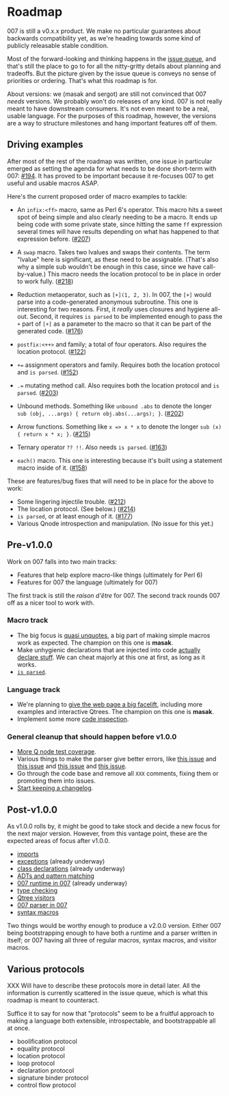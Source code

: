 # Roadmap

007 is still a v0.x.x product. We make no particular guarantees about backwards
compatibility yet, as we're heading towards some kind of publicly releasable
stable condition.

Most of the forward-looking and thinking happens in the [issue
queue](https://github.com/masak/007/issues), and that's still the place to go
to for all the nitty-gritty details about planning and tradeoffs. But the
picture given by the issue queue is conveys no sense of priorities or ordering.
That's what this roadmap is for.

About versions: we (masak and sergot) are still not convinced that 007 *needs*
versions. We probably won't do releases of any kind. 007 is not really meant to
have downstream consumers. It's not even meant to be a real, usable language.
For the purposes of this roadmap, however, the versions are a way to structure
milestones and hang important features off of them.

## Driving examples

After most of the rest of the roadmap was written, one issue in particular
emerged as setting the agenda for what needs to be done short-term with 007:
[#194](https://github.com/masak/007/issues/194). It has proved to be important because it re-focuses 007 to get useful
and usable macros ASAP.

Here's the current proposed order of macro examples to tackle:

* An `infix:<ff>` macro, same as Perl 6's operator. This macro hits a sweet
  spot of being simple and also clearly needing to be a macro. It ends up
  being code with some private state, since hitting the same `ff` expression
  several times will have results depending on what has happened to that
  expression before. ([#207](https://github.com/masak/007/issues/207))

* A `swap` macro. Takes two lvalues and swaps their contents. The term
  "lvalue" here is significant, as these need to be assignable. (That's also
  why a simple sub wouldn't be enough in this case, since we have
  call-by-value.) This macro needs the location protocol to be in place in
  order to work fully. ([#218](https://github.com/masak/007/issues/218))

* Reduction metaoperator, such as `[+](1, 2, 3)`. In 007, the `[+]` would
  parse into a code-generated anonymous subroutine. This one is interesting
  for two reasons. First, it *really* uses closures and hygiene all-out.
  Second, it requires `is parsed` to be implemented enough to pass the `+`
  part of `[+]` as a parameter to the macro so that it can be part of the
  generated code. ([#176](https://github.com/masak/007/issues/176))

* `postfix:<++>` and family; a total of four operators. Also requires the
  location protocol. ([#122](https://github.com/masak/007/issues/122))

* `+=` assignment operators and family. Requires both the location
  protocol and `is parsed`. ([#152](https://github.com/masak/007/issues/152))

* `.=` mutating method call. Also requires both the location protocol and
  `is parsed`. ([#203](https://github.com/masak/007/issues/203))

* Unbound methods. Something like `unbound .abs` to denote the longer
  `sub (obj, ...args) { return obj.abs(...args); }`. ([#202](https://github.com/masak/007/issues/202))

* Arrow functions. Something like `x => x * x` to denote the longer
  `sub (x) { return x * x; }`. ([#215](https://github.com/masak/007/issues/215))

* Ternary operator `?? !!`. Also needs `is parsed`. ([#163](https://github.com/masak/007/issues/163))

* `each()` macro. This one is interesting because it's built using a
  statement macro inside of it. ([#158](https://github.com/masak/007/issues/158))

These are features/bug fixes that will need to be in place for the above to
work:

* Some lingering injectile trouble. ([#212](https://github.com/masak/007/issues/212))
* The location protocol. (See below.) ([#214](https://github.com/masak/007/issues/214))
* `is parsed`, or at least enough of it. ([#177](https://github.com/masak/007/issues/177))
* Various Qnode introspection and manipulation. (No issue for this yet.)

## Pre-v1.0.0

Work on 007 falls into two main tracks:

* Features that help explore macro-like things (ultimately for Perl 6)
* Features for 007 the language (ultimately for 007)

The first track is still the *raison d'être* for 007. The second track rounds
007 off as a nicer tool to work with.

### Macro track

* The big focus is [quasi unquotes](https://github.com/masak/007/issues/30), a
  big part of making simple macros work as expected. The champion on this one
  is **masak**.
* Make unhygienic declarations that are injected into code [actually declare
  stuff](https://github.com/masak/007/issues/88). We can cheat majorly at this
  one at first, as long as it works.
* [`is parsed`](https://github.com/masak/007/issues/#177).

### Language track

* We're planning to [give the web page a big
  facelift](https://github.com/masak/007/issues/67), including more examples
  and interactive Qtrees. The champion on this one is **masak**.
* Implement some more [code inspection](https://github.com/masak/007/issues/222).

### General cleanup that should happen before v1.0.0

* [More Q node test coverage](https://github.com/masak/007/issues/52).
* Various things to make the parser give better errors, like [this
  issue](https://github.com/masak/007/issues/10) and [this
  issue](https://github.com/masak/007/issues/48) and [this
  issue](https://github.com/masak/007/issues/76) and [this
  issue](https://github.com/masak/007/issues/94).
* Go through the code base and remove all `XXX` comments, fixing them or
  promoting them into issues.
* [Start keeping a changelog](http://keepachangelog.com/).

## Post-v1.0.0

As v1.0.0 rolls by, it might be good to take stock and decide a new focus for
the next major version. However, from this vantage point, these are the
expected areas of focus after v1.0.0.

* [imports](https://github.com/masak/007/issues/53)
* [exceptions](https://github.com/masak/007/issues/65) (already underway)
* [class declarations](https://github.com/masak/007/issues/32) (already underway)
* [ADTs and pattern matching](https://github.com/masak/007/issues/34)
* [007 runtime in 007](https://github.com/masak/007/issues/51) (already underway)
* [type checking](https://github.com/masak/007/issues/33)
* [Qtree visitors](https://github.com/masak/007/issues/26)
* [007 parser in 007](https://github.com/masak/007/issues/38)
* [syntax macros](https://github.com/masak/007/issues/80)

Two things would be worthy enough to produce a v2.0.0 version. Either 007 being
bootstrapping enough to have both a runtime and a parser written in itself; or
007 having all three of regular macros, syntax macros, and visitor macros.

## Various protocols

XXX Will have to describe these protocols more in detail later. All the information
is currently scattered in the issue queue, which is what this roadmap is meant to
counteract.

Suffice it to say for now that "protocols" seem to be a fruitful approach to making
a language both extensible, introspectable, and bootstrappable all at once.

* boolification protocol
* equality protocol
* location protocol
* loop protocol
* declaration protocol
* signature binder protocol
* control flow protocol
